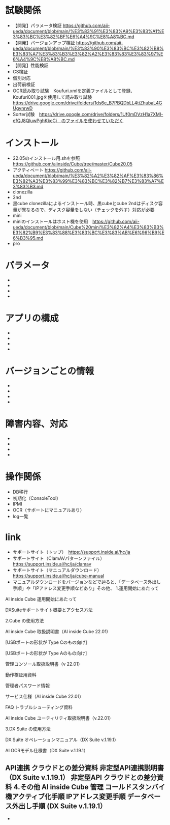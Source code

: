 # 試験関係
- 【開発】パラメータ検証 https://github.com/aii-ueda/document/blob/main/%E3%83%91%E3%83%A9%E3%83%A1%E3%83%BC%E3%82%BF%E6%A4%9C%E8%A8%BC.md
- 【開発】バージョンアップ検証 https://github.com/aii-ueda/document/blob/main/%E3%83%90%E3%83%BC%E3%82%B8%E3%83%A7%E3%83%B3%E3%82%A2%E3%83%83%E3%83%97%E6%A4%9C%E8%A8%BC.md
- 【開発】性能検証
- CS検証
- 個別対応
- 出荷前検証
- OCR読み取り試験　Koufuri.xmlを定義ファイルとして登録、Koufuri001.jpgを使用して読み取り試験　https://drive.google.com/drive/folders/1ds6e_B7PBQDbLL4ttZhubaL4GUgynrwD
- Sorter試験　https://drive.google.com/drive/folders/1Uf0mDVzH1a7XMI-efQJ8QluwPghKkcCi　のファイルを使わせていただく

# インストール
- 22.05のインストール用.shを参照　https://github.com/aiinside/Cube/tree/master/Cube20.05
- アクティベート https://github.com/aii-ueda/document/blob/main/%E3%82%A2%E3%82%AF%E3%83%86%E3%82%A3%E3%83%99%E3%83%BC%E3%82%B7%E3%83%A7%E3%83%B3.md
- clonezilla
- 2nd
- 黒cube
clonezillaによるインストール時、黒cubeとcube 2ndはディスク容量が異なるので、ディスク容量をしない（チェックを外す）対応が必要
- mini
- miniのインストールはホスト機を使用　https://github.com/aii-ueda/document/blob/main/Cube%20mini%E3%82%A4%E3%83%B3%E3%82%B9%E3%83%88%E3%83%BC%E3%83%AB%E6%96%B9%E6%B3%95.md
- pro

# パラメータ
- 
- 
- 
- 

# アプリの構成
- 
- 
- 
- 

# バージョンごとの情報
- 
- 
- 
- 

# 障害内容、対応
- 
- 
- 
- 

# 操作関係
- DB移行
- 初期化（ConsoleTool）
- IPMI
- OCR（サポートにマニュアルあり）
- log一覧

# link
- サポートサイト（トップ）　https://support.inside.ai/hc/ja
- サポートサイト（ClamAVパターンファイル）　https://support.inside.ai/hc/ja/clamav
- サポートサイト（マニュアルダウンロード）　https://support.inside.ai/hc/ja/cube-manual
- マニュアルダウンロードをバージョンなどで辿ると、「データベース外出し手順」や「IPアドレス変更手順などあり」その他、
1.運用開始にあたって

AI inside Cube 運用開始にあたって

DXSuiteサポートサイト概要とアクセス方法

2.Cube の使用方法

AI inside Cube 取扱説明書（AI inside Cube 22.01)

[USBポートの形状が Type Cのもの向け]

[USBポートの形状が Type Aのもの向け]

管理コンソール取扱説明書（v 22.01）

動作検証用資料

管理者パスワード情報

サービス仕様（AI inside Cube 22.01）

FAQ トラブルシューティング資料

AI inside Cube ユーティリティ取扱説明書（v.22.01）

3.DX Suite の使用方法

DX Suite オペレーションマニュアル（DX Suite v.1.19.1）

AI OCRモデル仕様書（DX Suite v.1.19.1）

API連携 クラウドとの差分資料
非定型API連携説明書（DX Suite v.1.19.1）
非定型API クラウドとの差分資料
4.その他 AI inside Cube 管理
コールドスタンバイ機アクティブ化手順
IPアドレス変更手順
データベース外出し手順 (DX Suite v.1.19.1）
- 
- 
